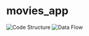 # movies_app

![Code Structure](https://github.com/user-attachments/assets/f1cfd52f-804c-4dfa-9986-706ff526c5ef)
![Data Flow](https://github.com/user-attachments/assets/7b06605f-a012-4bf7-9669-1744420ef029)
